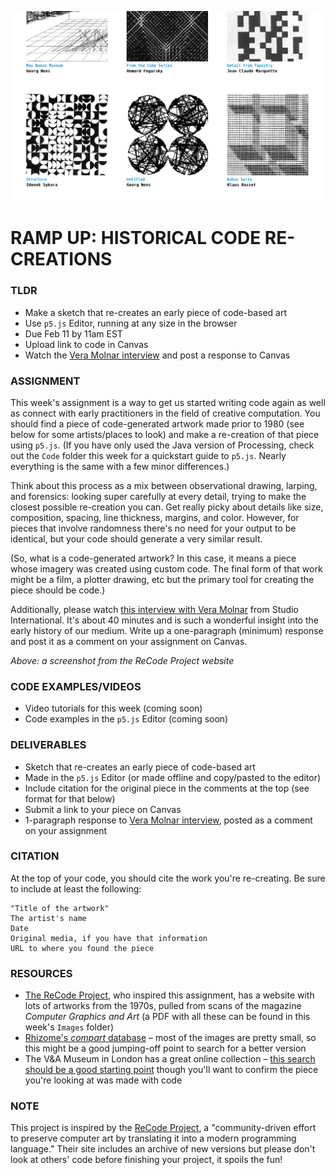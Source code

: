 ![Screenshot from the ReCode Project website, showing several black-and-white images generated by code from the 1970s](https://raw.githubusercontent.com/jeffThompson/CreativeProgramming2/master/Week00_RampUp/Images/ReCodeProjectWebsite.png)

# RAMP UP: HISTORICAL CODE RE-CREATIONS

### TLDR
* Make a sketch that re-creates an early piece of code-based art
* Use `p5.js` Editor, running at any size in the browser
* Due Feb 11 by 11am EST
* Upload link to code in Canvas
* Watch the [Vera Molnar interview](https://vimeo.com/273642211) and post a response to Canvas


### ASSIGNMENT
This week's assignment is a way to get us started writing code again as well as connect with early practitioners in the field of creative computation. You should find a piece of code-generated artwork made prior to 1980 (see below for some artists/places to look) and make a re-creation of that piece using `p5.js`. (If you have only used the Java version of Processing, check out the `Code` folder this week for a quickstart guide to `p5.js`. Nearly everything is the same with a few minor differences.)

Think about this process as a mix between observational drawing, larping, and forensics: looking super carefully at every detail, trying to make the closest possible re-creation you can. Get really picky about details like size, composition, spacing, line thickness, margins, and color. However, for pieces that involve randomness there's no need for your output to be identical, but your code should generate a very similar result.

(So, what is a code-generated artwork? In this case, it means a piece whose imagery was created using custom code. The final form of that work might be a film, a plotter drawing, etc but the primary tool for creating the piece should be code.)

Additionally, please watch [this interview with Vera Molnar](https://vimeo.com/273642211) from Studio International. It's about 40 minutes and is such a wonderful insight into the early history of our medium. Write up a one-paragraph (minimum) response and post it as a comment on your assignment on Canvas.

*Above: a screenshot from the ReCode Project website*


### CODE EXAMPLES/VIDEOS
* Video tutorials for this week (coming soon)
* Code examples in the `p5.js` Editor (coming soon)


### DELIVERABLES
* Sketch that re-creates an early piece of code-based art
* Made in the `p5.js` Editor (or made offline and copy/pasted to the editor)
* Include citation for the original piece in the comments at the top (see format for that below)
* Submit a link to your piece on Canvas
* 1-paragraph response to [Vera Molnar interview](https://vimeo.com/273642211), posted as a comment on your assignment


### CITATION
At the top of your code, you should cite the work you're re-creating. Be sure to include at least the following:

```
"Title of the artwork"
The artist's name
Date
Original media, if you have that information
URL to where you found the piece
```


### RESOURCES
* [The ReCode Project](http://recodeproject.com), who inspired this assignment, has a website with lots of artworks from the 1970s, pulled from scans of the magazine *Computer Graphics and Art* (a PDF with all these can be found in this week's `Images` folder)
* [Rhizome's *compart* database](http://dada.compart-bremen.de/browse/artwork?filter_type=item_type&filter_value=drawing) – most of the images are pretty small, so this might be a good jumping-off point to search for a better version
* The V&A Museum in London has a great online collection – [this search should be a good starting point](http://collections.vam.ac.uk/search/?listing_type=list&offset=0&limit=15&narrow=1&extrasearch=&q=computer+art&quality=0&objectnamesearch=&placesearch=&after=&before=1980&namesearch=&materialsearch=&mnsearch=&locationsearch=) though you'll want to confirm the piece you're looking at was made with code


### NOTE
This project is inspired by the [ReCode Project](http://recodeproject.com), a "community-driven effort to preserve computer art by translating it into a modern programming language." Their site includes an archive of new versions but please don't look at others' code before finishing your project, it spoils the fun!

